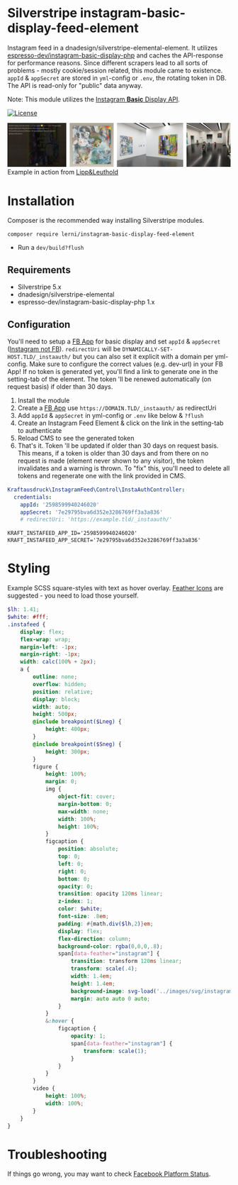 # Silverstripe instagram-basic-display-feed-element
Instagram feed in a dnadesign/silverstripe-elemental-element. It utilizes [espresso-dev/instagram-basic-display-php](https://github.com/espresso-dev/instagram-basic-display-php) and caches the API-response for performance reasons. Since different scrapers lead to all sorts of problems - mostly cookie/session related, this module came to existence. `appId` & `appSecret` are stored in `yml`-config or `.env`, the rotating token in DB. The API is read-only for "public" data anyway.

Note: This module utilizes the [Instagram **Basic** Display API](https://developers.facebook.com/docs/instagram-basic-display-api/).

[![License](https://img.shields.io/badge/License-BSD%203--Clause-blue.svg)](LICENSE.md)

![Instagram feed module screenshot](docs/images/lippundleuthold.webp)
Example in action from <a href="https://lippundleuthold.ch/info/#instagram" target="_blank">Lipp&Leuthold</a>


# Installation
Composer is the recommended way installing Silverstripe modules.
```
composer require lerni/instagram-basic-display-feed-element
```
* Run a `dev/build?flush`

## Requirements
* Silverstripe 5.x
* dnadesign/silverstripe-elemental
* espresso-dev/instagram-basic-display-php 1.x

## Configuration
You'll need to setup a [FB App](https://developers.facebook.com/docs/instagram-basic-display-api/getting-started/) for basic display and set `appId` & `appSecret` ([Instagram not FB](https://stackoverflow.com/questions/60258144/invalid-platform-app-error-using-instagram-basic-display-api)). `redirectUri` will be `DYNAMICALLY-SET-HOST.TLD/_instaauth/` but you can also set it explicit with a domain per yml-config. Make sure to configure the correct values (e.g. dev-url) in your FB App! If no token is generated yet, you'll find a link to generate one in the setting-tab of the element. The token 'll be renewed automatically (on request basis) if older than 30 days.

1. Install the module
2. Create a [FB App](https://developers.facebook.com/docs/instagram-basic-display-api/getting-started/) use `https://DOMAIN.TLD/_instaauth/` as redirectUri
3. Add `appId` & `appSecret` in yml-config or `.env` like below & `?flush`
4. Create an Instagram Feed Element & click on the link in the setting-tab to authenticate
5. Reload CMS to see the generated token
6. That's it. Token 'll be updated if older than 30 days on request basis. This means, if a token is older than 30 days and from there on no request is made (element never shown to any visitor), the token invalidates and a warning is thrown. To "fix" this, you'll need to delete all tokens and regenerate one with the link provided in CMS.

```yaml
Kraftausdruck\InstagramFeed\Control\InstaAuthController:
  credentials:
    appId: '2598599940246020'
    appSecret: '7e29795bva6d352e3286769ff3a3a836'
    # redirectUri: 'https://example.tld/_instaauth/'
```
```.env
KRAFT_INSTAFEED_APP_ID='2598599940246020'
KRAFT_INSTAFEED_APP_SECRET='7e29795bva6d352e3286769ff3a3a836'
```

# Styling
Example SCSS square-styles with text as hover overlay. [Feather Icons](https://feathericons.com/) are suggested - you need to load those yourself.
```scss
$lh: 1.41;
$white: #fff;
.instafeed {
	display: flex;
	flex-wrap: wrap;
	margin-left: -1px;
	margin-right: -1px;
	width: calc(100% + 2px);
	a {
		outline: none;
		overflow: hidden;
		position: relative;
		display: block;
		width: auto;
		height: 500px;
		@include breakpoint($Lneg) {
			height: 400px;
		}
		@include breakpoint($Sneg) {
			height: 300px;
		}
		figure {
			height: 100%;
			margin: 0;
			img {
				object-fit: cover;
				margin-bottom: 0;
				max-width: none;
				width: 100%;
				height: 100%;
			}
			figcaption {
				position: absolute;
				top: 0;
				left: 0;
				right: 0;
				bottom: 0;
				opacity: 0;
				transition: opacity 120ms linear;
				z-index: 1;
				color: $white;
				font-size: .8em;
				padding: #{math.div($lh,2)}em;
				display: flex;
				flex-direction: column;
				background-color: rgba(0,0,0,.8);
				span[data-feather="instagram"] {
					transition: transform 120ms linear;
					transform: scale(.4);
					width: 1.4em;
					height: 1.4em;
					background-image: svg-load('../images/svg/instagram.svg', stroke=#{$white});
					margin: auto auto 0 auto;
				}
			}
			&:hover {
				figcaption {
					opacity: 1;
					span[data-feather="instagram"] {
						transform: scale(1);
					}
				}
			}
		}
		video {
			height: 100%;
			width: 100%;
		}
	}
}
```
# Troubleshooting
If things go wrong, you may want to check [Facebook Platform Status](https://metastatus.com/).

